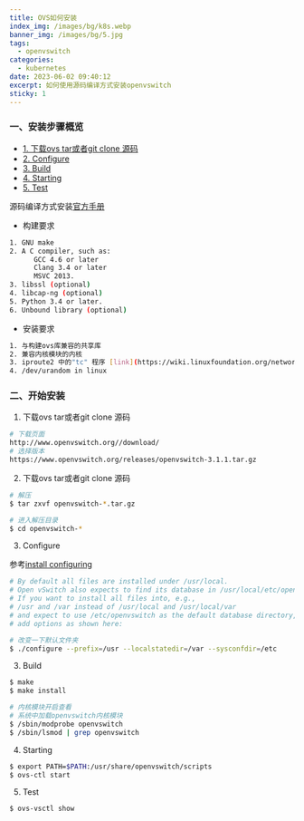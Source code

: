 ```yaml
---
title: OVS如何安装
index_img: /images/bg/k8s.webp
banner_img: /images/bg/5.jpg
tags:
  - openvswitch
categories:
  - kubernetes
date: 2023-06-02 09:40:12
excerpt: 如何使用源码编译方式安装openvswitch
sticky: 1
---
```


### 一、安装步骤概览

- [1. 下载ovs tar或者git clone 源码](#1-下载ovs-tar或者git-clone-源码)
- [2. Configure](#2-configure)
- [3. Build](#3-build)
- [4. Starting](#4-starting)
- [5. Test](#5-test)

源码编译方式安装[官方手册](https://docs.openvswitch.org/en/latest/intro/install/general/)

- 构建要求

``` bash
1. GNU make
2. A C compiler, such as: 
      GCC 4.6 or later
      Clang 3.4 or later
      MSVC 2013.
3. libssl (optional)
4. libcap-ng (optional)
5. Python 3.4 or later.
6. Unbound library (optional)
```

- 安装要求

``` bash
1. 与构建ovs库兼容的共享库
2. 兼容内核模块的内核
3. iproute2 中的"tc" 程序 [link](https://wiki.linuxfoundation.org/networking/iproute2)
4. /dev/urandom in linux
```

### 二、开始安装

1. 下载ovs tar或者git clone 源码

``` bash
# 下载页面
http://www.openvswitch.org//download/
# 选择版本
https://www.openvswitch.org/releases/openvswitch-3.1.1.tar.gz
```

2. 下载ovs tar或者git clone 源码

``` bash
# 解压 
$ tar zxvf openvswitch-*.tar.gz

# 进入解压目录
$ cd openvswitch-*
```

3. Configure

参考[install configuring](https://docs.openvswitch.org/en/latest/intro/install/general/#configuring)

``` bash
# By default all files are installed under /usr/local. 
# Open vSwitch also expects to find its database in /usr/local/etc/openvswitch by default. 
# If you want to install all files into, e.g., 
# /usr and /var instead of /usr/local and /usr/local/var 
# and expect to use /etc/openvswitch as the default database directory, 
# add options as shown here:

# 改变一下默认文件夹
$ ./configure --prefix=/usr --localstatedir=/var --sysconfdir=/etc
```

3. Build

``` bash
$ make
$ make install
```

``` bash
# 内核模块开启查看
# 系统中加载openvswitch内核模块
$ /sbin/modprobe openvswitch
$ /sbin/lsmod | grep openvswitch
```

4. Starting

``` bash
$ export PATH=$PATH:/usr/share/openvswitch/scripts
$ ovs-ctl start
```

5. Test

``` bash
$ ovs-vsctl show
```